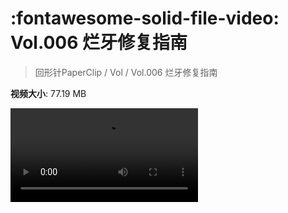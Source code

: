 # :fontawesome-solid-file-video: Vol.006 烂牙修复指南

> 回形针PaperClip / Vol / Vol.006 烂牙修复指南

**视频大小**: 77.19 MB

<div class="video"><video src="https://file.hsyhx.top/archive/回形针PaperClip/Vol/Vol.006 烂牙修复指南.mp4" controls preload>🤔 您的浏览器不支持 video 标签</video></div>